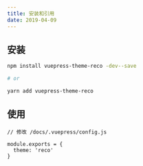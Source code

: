 ```yaml
---
title: 安装和引用
date: 2019-04-09
---
```


## 安装

```bash
npm install vuepress-theme-reco -dev--save

# or

yarn add vuepress-theme-reco
```

## 使用

```javscript
// 修改 /docs/.vuepress/config.js

module.exports = {
  theme: 'reco'
}  
```